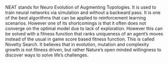 NEAT stands for Neuro Evolution of Augmenting Topologies. It is used to train neural networks via simulation and without a backward pass. It is one of the best algorithms that can be applied to reinforcement learning scenarios. However one of its shortcomings is that it often does not converge on the optimal model due to lack of exploration.
However this can be solved with a fitness function that ranks uniqueness of an agent’s moves instead of the usual in game score based fitness function. This is called Novelty Search. It believes that in evolution, mutation and complexity growth is not fitness driven, but rather Nature’s open minded willingness to discover ways to solve life’s challenges.
